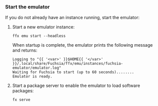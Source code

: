 ### Start the emulator

If you do not already have an instance running, start the emulator:

1.  Start a new emulator instance:

    ```posix-terminal
    ffx emu start --headless
    ```

    When startup is complete, the emulator prints the following message and
    returns:

    ```none {:.devsite-disable-click-to-copy}
    Logging to "{{ '<var>' }}$HOME{{ '</var>' }}/.local/share/Fuchsia/ffx/emu/instances/fuchsia-emulator/emulator.log"
    Waiting for Fuchsia to start (up to 60 seconds)........
    Emulator is ready.
    ```

1.  Start a package server to enable the emulator to load software packages:

    ```posix-terminal
    fx serve
    ```
